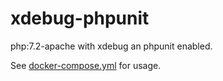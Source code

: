 # xdebug-phpunit

php:7.2-apache with xdebug an phpunit enabled.

See [docker-compose.yml](docker-compose.yml) for usage. 